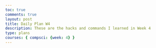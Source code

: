 ```yaml
---
toc: true
comments: true
layout: post
title: Daily Plan W4
description: These are the hacks and commands I learned in Week 4
type: plans
courses: { compsci: {week: 4} }
---
```



>  